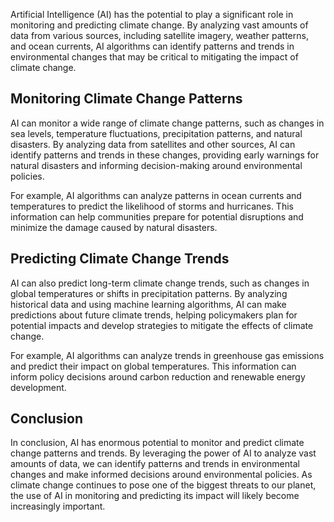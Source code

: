 
Artificial Intelligence (AI) has the potential to play a significant role in monitoring and predicting climate change. By analyzing vast amounts of data from various sources, including satellite imagery, weather patterns, and ocean currents, AI algorithms can identify patterns and trends in environmental changes that may be critical to mitigating the impact of climate change.

Monitoring Climate Change Patterns
----------------------------------

AI can monitor a wide range of climate change patterns, such as changes in sea levels, temperature fluctuations, precipitation patterns, and natural disasters. By analyzing data from satellites and other sources, AI can identify patterns and trends in these changes, providing early warnings for natural disasters and informing decision-making around environmental policies.

For example, AI algorithms can analyze patterns in ocean currents and temperatures to predict the likelihood of storms and hurricanes. This information can help communities prepare for potential disruptions and minimize the damage caused by natural disasters.

Predicting Climate Change Trends
--------------------------------

AI can also predict long-term climate change trends, such as changes in global temperatures or shifts in precipitation patterns. By analyzing historical data and using machine learning algorithms, AI can make predictions about future climate trends, helping policymakers plan for potential impacts and develop strategies to mitigate the effects of climate change.

For example, AI algorithms can analyze trends in greenhouse gas emissions and predict their impact on global temperatures. This information can inform policy decisions around carbon reduction and renewable energy development.

Conclusion
----------

In conclusion, AI has enormous potential to monitor and predict climate change patterns and trends. By leveraging the power of AI to analyze vast amounts of data, we can identify patterns and trends in environmental changes and make informed decisions around environmental policies. As climate change continues to pose one of the biggest threats to our planet, the use of AI in monitoring and predicting its impact will likely become increasingly important.
